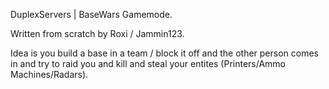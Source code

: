 DuplexServers | BaseWars Gamemode.

Written from scratch by Roxi / Jammin123.

Idea is you build a base in a team / block it off and the other person comes in and try to raid you and kill and steal your entites (Printers/Ammo Machines/Radars).